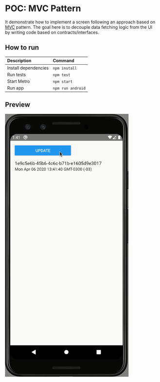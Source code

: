 # POC: MVC Pattern

It demonstrate how to implement a screen following an approach based on [MVC](https://en.wikipedia.org/wiki/Model%E2%80%93view%E2%80%93controller) pattern. The goal here is to decouple data fetching logic from the UI by writing code based on contracts/interfaces.

## How to run

| Description | Command |
| :--- | :--- |
| Install dependencies | `npm install` |
| Run tests | `npm test` |
| Start Metro | `npm start` |
| Run app | `npm run android` |

## Preview

![](./preview/01.gif)
